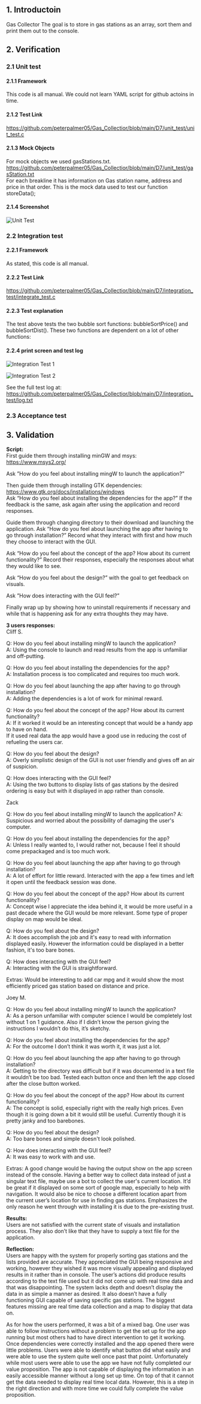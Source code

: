## 1. Introductoin

Gas Collector
The goal is to store in gas stations as an array, sort them and print them out
to the console.

## 2. Verification

### 2.1 Unit test

#### 2.1.1 Framework  
This code is all manual. We could not learn YAML script for github actoins in time.  

#### 2.1.2 Test Link  
https://github.com/peterpalmer05/Gas_Collectior/blob/main/D7/unit_test/unit_test.c  

#### 2.1.3 Mock Objects
For mock objects we used gasStations.txt.  
https://github.com/peterpalmer05/Gas_Collectior/blob/main/D7/unit_test/gasStation.txt  
For each breakline it has information on Gas station name, address and price in that order.
This is the mock data used to test our function storeData();

#### 2.1.4 Screenshot  
![Unit Test](unit_test.png)  

### 2.2 Integration test

#### 2.2.1 Framework
As stated, this code is all manual.  

#### 2.2.2 Test Link
https://github.com/peterpalmer05/Gas_Collectior/blob/main/D7/integration_test/integrate_test.c  

#### 2.2.3 Test explanation
The test above tests the two bubble sort functions: bubbleSortPrice() and
bubbleSortDist(). These two functions are dependent on a lot of other functions:

#### 2.2.4 print screen and test log
![Integration Test 1](integration_bubbleSortDist.png)  

![Integration Test 2](integration_bubbleSortPrice.png)  

See the full test log at:  
https://github.com/peterpalmer05/Gas_Collectior/blob/main/D7/integration_test/log.txt

### 2.3 Acceptance test


## 3. Validation  
**Script:**  
First guide them through installing minGW and msys:  
https://www.msys2.org/  

Ask ”How do you feel about installing mingW to launch the application?”

Then guide them through installing GTK dependencies:  
https://www.gtk.org/docs/installations/windows  
Ask “How do you feel about installing the dependencies for the app?” If the
feedback is the same, ask again after using the application and record responses.  

Guide them through changing directory to their download and launching the application.
Ask “How do you feel about launching the app after having to go through installation?”
Record what they interact with first and how much they choose to interact with the GUI.  

Ask “How do you feel about the concept of the app? How about its current functionality?”
Record their responses, especially the responses about what they would like to see.  

Ask “How do you feel about the design?” with the goal to get feedback on visuals.  

Ask ”How does interacting with the GUI feel?”  

Finally wrap up by showing how to uninstall requirements if necessary and while that is happening ask for any extra thoughts they may have.  

**3 users responses:**  
Cliff S.  

Q: How do you feel about installing mingW to launch the application?  
A: Using the console to launch and read results from the app is unfamiliar and off-putting.  

Q: How do you feel about installing the dependencies for the app?  
A: Installation process is too complicated and requires too much work.  

Q: How do you feel about launching the app after having to go through installation?  
A: Adding the dependencies is a lot of work for minimal reward.  

Q: How do you feel about the concept of the app? How about its current functionality?  
A: If it worked it would be an interesting concept that would be a handy app to have on hand.  
If it used real data the app would have a good use in reducing the cost of refueling the users car.  

Q: How do you feel about the design?  
A: Overly simplistic design of the GUI is not user friendly and gives off an air of suspicion.  

Q: How does interacting with the GUI feel?  
A: Using the two buttons to display lists of gas stations by the desired ordering
is easy but with it displayed in app rather than console.  


Zack  

Q: How do you feel about installing mingW to launch the application?
A: Suspicious and worried about the possibility of damaging the user's computer.

Q: How do you feel about installing the dependencies for the app?  
A: Unless I really wanted to, I would rather not, because I feel it should come
prepackaged and is too much work.  

Q: How do you feel about launching the app after having to go through installation?  
A: A lot of effort for little reward. Interacted with the app a few times and
left it open until the feedback session was done.  

Q: How do you feel about the concept of the app? How about its current functionality?  
A: Concept wise I appreciate the idea behind it, it would be more useful in a
past decade where the GUI would be more relevant. Some type of proper display on
map would be ideal.   

Q: How do you feel about the design?  
A: It does accomplish the job and it's easy to read with information displayed
easily. However the information could be displayed in a better fashion,
it's too bare bones.  

Q: How does interacting with the GUI feel?  
A: Interacting with the GUI is straightforward.   

Extras:
Would be interesting to add car mpg and it would show the most efficiently
priced gas station based on distance and price.  

Joey M.  

Q: How do you feel about installing mingW to launch the application?  
A: As a person unfamiliar with computer science I would be completely lost
without 1 on 1 guidance. Also if I didn’t know the person giving the instructions
I wouldn’t do this, it’s sketchy.  

Q: How do you feel about installing the dependencies for the app?  
A: For the outcome I don’t think it was worth it, it was just a lot.  

Q: How do you feel about launching the app after having to go through installation?  
A: Getting to the directory was difficult but if it was documented in a text file
it wouldn’t be too bad. Tested each button once and then left the app closed
after the close button worked.  

Q: How do you feel about the concept of the app? How about its current functionality?  
A: The concept is solid, especially right with the really high prices. Even
though it is going down a bit it would still be useful. Currently though it is
pretty janky and too barebones.   

Q: How do you feel about the design?  
A: Too bare bones and simple doesn't look polished.  

Q: How does interacting with the GUI feel?  
A: It was easy to work with and use.  

Extras:
A good change would be having the output show on the app screen instead of the
console. Having a better way to collect data instead of just a singular text
file, maybe use a bot to collect the user's current location. It’d be great if
it displayed on some sort of google map, especially to help with navigation. It
would also be nice to choose a different location apart from the current user’s
location for use in finding gas stations. Emphasizes the only reason he went
through with installing it is due to the pre-existing trust.  

**Results:**   
Users are not satisfied with the current state of visuals and installation
process. They also don’t like that they have to supply a text file for the
application.  

**Reflection:**  
Users are happy with the system for properly sorting gas stations and the lists
provided are accurate. They appreciated the GUI being responsive and working,
however they wished it was more visually appealing and displayed results in it
rather than in console. The user’s actions did produce results according to the
text file used but it did not come up with real time data and that was
disappointing. The system lacks depth and doesn’t display the data in as simple
a manner as desired. It also doesn’t have a fully functioning GUI capable of
saving specific gas stations. The biggest features missing are real time data
collection and a map to display that data on.  

As for how the users performed, it was a bit of a mixed bag. One user was able
to follow instructions without a problem to get the set up for the app running
but most others had to have direct intervention to get it working. Once
dependencies were correctly installed and the app opened there were little
problems. Users were able to identify what button did what easily and were able
to use the system quite well once past that point. Unfortunately while most users
were able to use the app we have not fully completed our value proposition. The
app is not capable of displaying the information in an easily accessible manner
without a long set up time. On top of that it cannot get the data needed to
display real time local data. However, this is a step in the right direction and
with more time we could fully complete the value proposition.  
